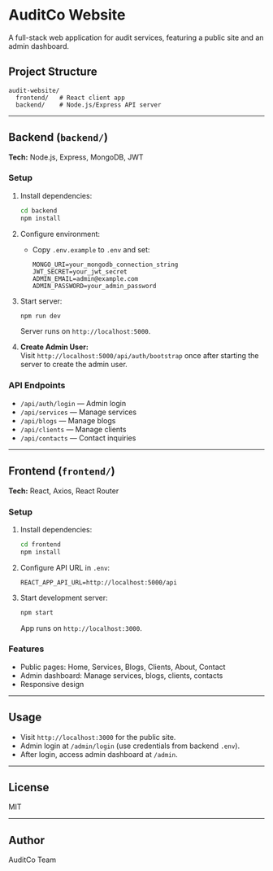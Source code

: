# AuditCo Website

A full-stack web application for audit services, featuring a public site and an admin dashboard.

## Project Structure

```
audit-website/
  frontend/   # React client app
  backend/    # Node.js/Express API server
```

---

## Backend (`backend/`)

**Tech:** Node.js, Express, MongoDB, JWT

### Setup

1. Install dependencies:
   ```sh
   cd backend
   npm install
   ```

2. Configure environment:
   - Copy `.env.example` to `.env` and set:
     ```
     MONGO_URI=your_mongodb_connection_string
     JWT_SECRET=your_jwt_secret
     ADMIN_EMAIL=admin@example.com
     ADMIN_PASSWORD=your_admin_password
     ```

3. Start server:
   ```sh
   npm run dev
   ```
   Server runs on `http://localhost:5000`.

4. **Create Admin User:**  
   Visit `http://localhost:5000/api/auth/bootstrap` once after starting the server to create the admin user.

### API Endpoints

- `/api/auth/login` — Admin login
- `/api/services` — Manage services
- `/api/blogs` — Manage blogs
- `/api/clients` — Manage clients
- `/api/contacts` — Contact inquiries

---

## Frontend (`frontend/`)

**Tech:** React, Axios, React Router

### Setup

1. Install dependencies:
   ```sh
   cd frontend
   npm install
   ```

2. Configure API URL in `.env`:
   ```
   REACT_APP_API_URL=http://localhost:5000/api
   ```

3. Start development server:
   ```sh
   npm start
   ```
   App runs on `http://localhost:3000`.

### Features

- Public pages: Home, Services, Blogs, Clients, About, Contact
- Admin dashboard: Manage services, blogs, clients, contacts
- Responsive design

---

## Usage

- Visit `http://localhost:3000` for the public site.
- Admin login at `/admin/login` (use credentials from backend `.env`).
- After login, access admin dashboard at `/admin`.

---

## License

MIT

---

## Author

AuditCo Team
